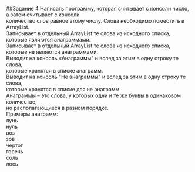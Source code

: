 ##Задание 4
Написать программу, которая считывает с консоли число, а затем считывает с консоли </br>
количество слов равное этому числу. Слова необходимо поместить в ArrayList. </br>
Записывает в отдельный ArrayList те слова из исходного списка,  </br>
которые являются анаграммами. </br>
Записывает в отдельный ArrayList те слова из исходного списка, </br> 
которые не являются анаграммами. </br>
Выводит на консоль «Анаграммы" и вслед за этим в одну строку те слова, </br> 
которые хранятся в списке анаграмм. </br>
Выводит на консоль "Не анаграммы" и вслед за этим в одну строку те слова, </br> 
которые хранятся в списке для не анаграмм. </br>
Анаграммы – это слова, у которых одни и те же буквы в одинаковом количестве, </br> 
но располагающиеся в разном порядке. </br>
Примеры анаграмм: </br>
лунь </br>
нуль </br>
воз </br>
зов </br>
чертог </br>
горечь </br>
соль </br>
лось </br>